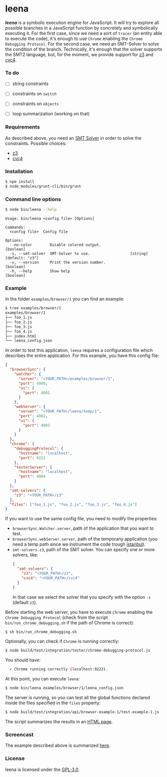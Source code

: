 # leena

***leena*** is a symbolic execution engine for JavaScript. It will try to explore all possible branches in a JavaScript function by concretely and symbolically executing it. For the first case, since we need a sort of `tracer` (an entity able to execute the code), it's enough to use `Chrome` enabling the `Chrome Debugging Protocol`. For the second case, we need an SMT-Solver to solve the condition of the branch.
Technically, it's enough that the solver supports the SMT2 language, but, for the moment, we provide support for [z3](https://github.com/Z3Prover/z3) and [cvc4](http://cvc4.cs.nyu.edu/web/).

<!--
Moreover, if you decide to use *z3*, and if you want to have string constraints support, you should install [Z3-str](https://github.com/z3str).
-->


### To do
  - [ ] string constraints
  - [ ] constraints on `switch`
  - [ ] constraints on `objects`
  - [ ] loop summarization (working on that)


### Requirements
As described above, you need an [SMT Solver](https://en.wikipedia.org/wiki/Satisfiability_modulo_theories) in order to solve the constraints. Possible choices:
  - [z3](link)
  - [cvc4](link)

<!--
(see [Z3-str](https://github.com/z3str) if you want support for strings constraints)
-->


### Installation
```bash
$ npm install
$ node_modules/grunt-cli/bin/grunt
```


### Command line options
```bash
$ node bin/leena --help
```

```
Usage: bin/leena <config file> [Options]

Commands:
  <config file>  Config file

Options:
  --no-color        Disable colored output.                            [boolean]
  -s, --smt-solver  SMT-Solver to use.                  [string] [default: "z3"]
  -v, --version     Print the version number.                          [boolean]
  -h, --help        Show help                                          [boolean]
```


### Example
In the folder `examples/browser/1` you can find an example:
```bash
$ tree examples/browser/1
examples/browser/1
├── foo_1.js
├── foo_2.js
├── foo_3.js
├── foo_4.js
├── index.html
└── leena_config.json
```
In order to test this application, `leena` requires a configuration file which describes the entire application. For this example, you have this config file:
```json
{
  "browserSync": {
    "watcher": {
      "server": "<YOUR_PATH>/examples/browser/1",
      "port": 4000,
      "ui": {
        "port": 4001
      }
    },
    "webServer": {
      "server": "<YOUR_PATH>/leena/temp/1",
      "port": 4002,
      "ui": {
        "port": 4003
      }
    }
  },
  "chrome": {
    "debuggingProtocol": {
      "hostname": "localhost",
      "port": 9222
    },
    "testerServer": {
      "hostname": "localhost",
      "port": 4004
    }
  },
  "smt-solvers": {
    "z3": "<YOUR_PATH>/z3"
  },
  "files": ["foo_1.js", "foo_2.js", "foo_3.js", "foo_4.js"]
}
```
If you want to use the same config file, you need to modify the properties:

  - `browserSync.Watcher.server`, path of the application that you want to test.
  - `browserSync.webServer.server`, path of the temporany application (you need a temp path since we instrument the code trough [istanbul](https://github.com/gotwarlost/istanbul)).
  - `smt-solvers.z3`, path of the SMT solver. You can specify one or more solvers, like:
    ```json
    {
      "smt-solvers": {
        "z3": "<YOUR_PATH>/z3",
        "cvc4": "<YOUR_PATH>/cvc4"
      }
    }
    ```
    In that case we select the solver that you specify with the option `-s` (default `z3`).

Before starting the web server, you have to execute `Chrome` enabling the `Chrome Debugging Protocol` (check from the script `bin/run_chrome_debugging.sh` if the path of Chrome is correct):
```bash
$ sh bin/run_chrome_debugging.sh
```
Optionally, you can check if `Chrome` is running correctly:
```bash
$ node build/test/integration/tester/chrome-debugging-protocol.js
```
You should have:
```bash
  ✓ Chrome running correctly (localhost:9222).
```
At this point, you can execute `leena`:
```bash
$ node bin/leena examples/browser/1/leena_config.json
```
The server is running, so you can test all the global functions declared inside the files specified in the `files` property:
```bash
$ node build/test/integration/api/browser-example-1/test-example-1.js
```
The script summarizes the results in an [HTML page](https://htmlpreview.github.io/?https://github.com/mmicu/leena/blob/master/data/results/examples-browser-1.html).


### Screencast
The example described above is summarized [here](https://www.youtube.com/watch?v=-syRsf-ldsQ).


<!--
### Other information
  -
-->


### License
leena is licensed under the [GPL-3.0](http://github.com/mmicu/leena/LICENSE).
